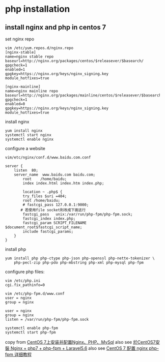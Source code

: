 # php installation

## install nginx and php in centos 7

set nginx repo
```shell
vim /etc/yum.repos.d/nginx.repo
[nginx-stable]
name=nginx stable repo
baseurl=http://nginx.org/packages/centos/$releasever/$basearch/
gpgcheck=1
enabled=1
gpgkey=https://nginx.org/keys/nginx_signing.key
module_hotfixes=true

[nginx-mainline]
name=nginx mainline repo
baseurl=http://nginx.org/packages/mainline/centos/$releasever/$basearch/
gpgcheck=1
enabled=0
gpgkey=https://nginx.org/keys/nginx_signing.key
module_hotfixes=true
```

install nginx
``` shell
yum install nginx
systemctl start nginx
systemctl enable nginx
```

configure a website
``` shell
vim/etc/nginx/conf.d/www.baidu.com.conf

server {
    listen	80;
    server_name  www.baidu.com baidu.com;
        root	/home/baidu;
        index index.html index.htm index.php;

        location ~ .php$ {
        try_files $uri =404;
        root /home/baidu;
        # fastcgi_pass 127.0.0.1:9000;
       # 若使用file socket則改成下面这行
        fastcgi_pass   unix:/var/run/php-fpm/php-fpm.sock;
        fastcgi_index index.php;
        fastcgi_param SCRIPT_FILENAME $document_root$fastcgi_script_name;
        include fastcgi_params;
    }
}
```
install php
``` shell
yum install php php-ctype php-json php-openssl php-nette-tokenizer \
    php-pecl-zip php-pdo php-mbstring php-xml php-mysql php-fpm

```
configure php files:
```shell
vim /etc/php.ini
cgi.fix_pathinfo=0

vim /etc/php-fpm.d/www.conf
user = nginx
group = nginx

user = nginx
group = nginx
listen = /var/run/php-fpm/php-fpm.sock

systemctl enable php-fpm
systemctl start php-fpm
```
copy from [CentOS 7上安装并配置Nginx、PHP、MySql](https://zhuanlan.zhihu.com/p/121746437)
also see [於CentOS7安裝 Nginx + php7 + php-fpm + Laravel5.6](https://ivanagyro.medium.com/%E6%96%BCcentos7%E5%AE%89%E8%A3%9D-nginx-php7-php-fpm-laravel5-6-df8631681acf)
also see [CentOS 7 配置 nginx php-fpm 详细教程](https://www.cnblogs.com/ryanzheng/p/11263261.html)
